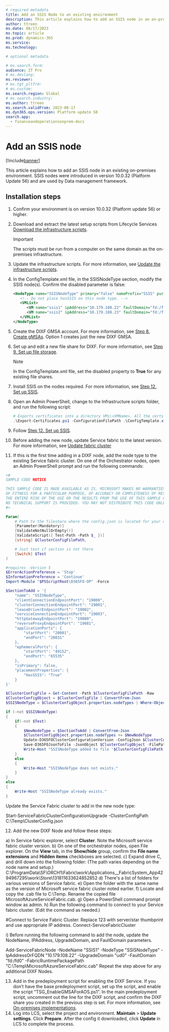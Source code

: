 ```yaml
---
# required metadata
title: Add an SSIS Node to an existing environment
description: This article explains how to add an SSIS node in an on-premises environment.
author: ttreen
ms.date: 08/17/2023
ms.topic: article
ms.prod: dynamics-365 
ms.service:
ms.technology: 

# optional metadata

# ms.search.form:
audience: IT Pro
# ms.devlang: 
ms.reviewer: 
# ms.tgt_pltfrm: 
# ms.custom: 
ms.search.region: Global
# ms.search.industry:
ms.author: ttreen
ms.search.validFrom: 2023-08-17
ms.dyn365.ops.version: Platform update 58
search.app:
  - financeandoperationsonprem-docs
---
```


# Add an SSIS node

[!include[banner](../includes/banner.md)]

This article explains how to add an SSIS node in an existing on-premises environment. SSIS nodes were introduced in version 10.0.32 (Platform Update 56) and are used by Data management framework.

## Installation steps
1. Confirm your environment is on version 10.0.32 (Platform update 56) or higher.
2. Download and extract the latest setup scripts from Lifecycle Services [Download the infrastructure scripts](./obtain-infrascripts-onprem.md#download-the-infrastructure-scripts).
   > [!IMPORTANT]
   > The scripts must be run from a computer on the same domain as the on-premises infrastructure.
3. Update the infrastructure scripts. For more information, see [Update the infrastructure scripts](./obtain-infrascripts-onprem.md#update-the-infrastructure-scripts).
4. In the ConfigTemplate.xml file, in the SSISNodeType section, modify the SSIS node(s). Confirm the disabled parameter is false:
   ```XML
   <NodeType name="SSISNodeType" primary="false" namePrefix="SSIS" purpose="SSIS" disabled="false">
      <!-- Do not place hasSSIS on this node type. -->
      <VMList>
         <VM name="ssis1" ipAddress="10.179.108.22" faultDomain="fd:/fd0" updateDomain="ud0" />
         <VM name="ssis2" ipAddress="10.179.108.23" faultDomain="fd:/fd1" updateDomain="ud1" />
      </VMList>
   </NodeType>
   ```
5. Create the DIXF GMSA account. For more information, see [Step 8. Create gMSAs](./setup-deploy-on-premises-latest.md#setupgMSA). Option 1 creates just the new DIXF GMSA.
6. Set up and edit a new file share for DIXF. For more information, see [Step 9. Set up file storage](./setup-deploy-on-premises-latest.md#setupfile).
   > [!NOTE]
   > In the ConfigTemplate.xml file, set the disabled property to **True** for any existing file shares.  

7. Install SSIS on the nodes required. For more information, see [Step 12. Set up SSIS](./setup-deploy-on-premises-latest.md#setupssis).
8. Open an Admin PowerShell, change to the Infrastructure scripts folder, and run the following script:
   ```PowerShell
   # Exports certificates into a directory VMs\<VMName>. All the certs will be written to the infrastructure\Certs folder.
   .\Export-Certificates.ps1 -ConfigurationFilePath .\ConfigTemplate.xml
   ```
9. Follow [Step 12. Set up SSIS](./setup-deploy-on-premises-latest.md#setupvms).
10. Before adding the new node, update Service fabric to the latest version. For more information, see [Update fabric cluster](../azure/service-fabric/service-fabric-cluster-upgrade-windows-server.md)
11. If this is the first time adding in a DIXF node, add the node type to the existing Service fabric cluster. On one of the Orchestrator nodes, open an Admin PowerShell prompt and run the following commands:
```PowerShell
<#
SAMPLE CODE NOTICE

THIS SAMPLE CODE IS MADE AVAILABLE AS IS. MICROSOFT MAKES NO WARRANTIES, WHETHER EXPRESS OR IMPLIED,
OF FITNESS FOR A PARTICULAR PURPOSE, OF ACCURACY OR COMPLETENESS OF RESPONSES, OF RESULTS, OR CONDITIONS OF MERCHANTABILITY.
THE ENTIRE RISK OF THE USE OR THE RESULTS FROM THE USE OF THIS SAMPLE CODE REMAINS WITH THE USER.
NO TECHNICAL SUPPORT IS PROVIDED. YOU MAY NOT DISTRIBUTE THIS CODE UNLESS YOU HAVE A LICENSE AGREEMENT WITH MICROSOFT THAT ALLOWS YOU TO DO SO.
#>

Param(
    # Path to the fileshare where the config.json is located for your deployment
    [Parameter(Mandatory)]
    [ValidateNotNullOrEmpty()]
    [ValidateScript({ Test-Path -Path $_ })]
    [string] $ClusterConfigFilePath,

    # Just test if section is not there
    [Switch] $Test
)

#requires -Version 5
$ErrorActionPreference = 'Stop'
$InformationPreference = 'Continue'
Import-Module "$PSScriptRoot\D365FO-OP" -Force

$SectionToAdd = '{
    "name": "SSISNodeType",
    "clientConnectionEndpointPort": "19000",
    "clusterConnectionEndpointPort": "19001",
    "leaseDriverEndpointPort": "19002",
    "serviceConnectionEndpointPort": "19003",
    "httpGatewayEndpointPort": "19080",
    "reverseProxyEndpointPort": "19081",
    "applicationPorts": {
        "startPort": "20001",
        "endPort": "20031"
    },
    "ephemeralPorts": {
        "startPort": "49152",
        "endPort": "65535"
    },
    "isPrimary": false,
    "placementProperties": {
        "HasSSIS": "True"
    }
}'

$ClusterConfigFile = Get-Content -Path $ClusterConfigFilePath -Raw
$ClusterConfigObject = $ClusterConfigFile | ConvertFrom-Json
$SSISNodeType = $ClusterConfigObject.properties.nodeTypes | Where-Object { $_.name -eq "SSISNodeType" }

if (-not $SSISNodeType) 
{
    if(-not $Test)
    {
        $NewNodeType = $SectionToAdd | ConvertFrom-Json
        $ClusterConfigObject.properties.nodeTypes += $NewNodeType
        Update-D365FOClusterConfigurationVersion -ConfigJson $ClusterConfigObject -Minor
        Save-D365FOJsonToFile -JsonObject $ClusterConfigObject -FilePath $ClusterConfigFilePath
        Write-Host "SSISNodeType added to file '$ClusterConfigFilePath'"
    }
    else
    {
        Write-Host "SSISNodeType does not exists."
    }
} 
else 
{
    Write-Host "SSISNodeType already exists."
}


```
Update the Service Fabric cluster to add in the new node type:

Start-ServiceFabricClusterConfigurationUpgrade -ClusterConfigPath C:\Temp\ClusterConfig.json


12.	Add the new DIXF Node and follow these steps:

a)	In Service fabric explorer, select **Cluster**. Note the Microsoft service fabric cluster version.
b)	On one of the orchestrator nodes, open File explorer. On the **View** tab, in the **Show/hide** group, confirm the **File name extensions** and **Hidden items** checkboxes are selected.
c)	Expand drive C, and drill down into the following folder: (The path varies depending on the node name and setup.)
C:\ProgramData\SF\ORCH1\Fabric\work\Applications\__FabricSystem\_App4294967295\work\Store\131811633624852852
d)	There's a list of folders for various versions of Service fabric.
e)	Open the folder with the same name as the version of Microsoft service fabric cluster noted earlier.
f)	Locate and copy the .cab file to C:\Temp. Rename the copied file MicrosoftAzureServiceFabric.cab.
g)	Open a PowerShell command prompt window as admin.
h)	Run the following command to connect to your Service fabric cluster. (Edit the command as needed.)

#Connect to Service Fabric Cluster. Replace 123 with server/star thumbprint and use appropriate IP address.
Connect-ServiceFabricCluster 

i)	Before running the following command to add the node, update the NodeName, IPAddress, UpgradeDomain, and FaultDomain parameters. 

Add-ServiceFabricNode -NodeName "SSIS1" -NodeType "SSISNodeType" -IpAddressOrFQDN "10.179.108.22" -UpgradeDomain "ud0" -FaultDomain "fd:/fd0" -FabricRuntimePackagePath "C:\Temp\MicrosoftAzureServiceFabric.cab"
Repeat the step above for any additional DIXF Nodes.

13.	Add in the predeployment script for enabling the DIXF Service. If you don’t have the base predeployment script, set up the script, and enable the script “TSG_EnableGMSAForAOS.ps1”. In the main predeployment script, uncomment out the line for the DIXF script, and confirm the DIXF share you created in the previous step is set.
  For more information, see [On-premises implementations](../deployment/onprem-tsg-implementations.md). 
14.	Log into LCS, select the project and environment. **Maintain** > **Update settings**. Click **Prepare**. After the config it downloaded, click **Update** in LCS to complete the process. 


